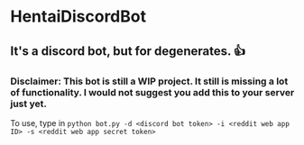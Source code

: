 # HentaiDiscordBot
## It's a discord bot, but for degenerates. 👍

### Disclaimer: This bot is still a WIP project. It still is missing a lot of functionality. I would not suggest you add this to your server just yet.

To use, type in `python bot.py -d <discord bot token> -i <reddit web app ID> -s <reddit web app secret token>`
